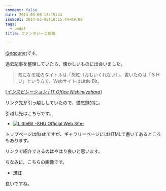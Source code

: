 ```yaml
---
comment: false
date: 2014-03-08 18:15:44
iso8601: 2014-03-08T18:15:44+09:00
tags:
  - undef
title: ファンタジーと絵画

---
```


<p><a href="https://twitter.com/nqounet">@nqounet</a>です。</p>

<p>過去記事を整理していたら、懐かしいものに出会いました。</p>

<blockquote cite="https://www.nqou.net/2007/04/12/144412" title="インスピレーション | IT Office Nishimiyahara" class="blockquote"><p>気になる絵のタイトルは「想紅（おもいくれない）」、書いたのは「ＳＨＵ」という方で、WebサイトはLittle Bit。  </p></blockquote>

<div class="cite">[<cite><a href="https://www.nqou.net/2007/04/12/144412">インスピレーション | IT Office Nishimiyahara</a></cite>]</div>

<p>リンク先が引っ越ししていたので、備忘録的に。</p>



<p>引越し先はこちらです。</p>

<ul>
<li><a href="http://shu-littlebit.com/"><img src="https://www.nqou.net/wp-content/uploads/2014/03/lt.gif" alt="LittleBit -SHU Official Web Site-" /></a></li>
</ul>

<p>トップページはflashですが、ギャラリーページにはHTMLで書いてあるところもあります。</p>

<p>リンクで紹介できるのはやはり良いと思います。</p>

<p>ちなみに、こちらの画像です。</p>

<ul>
<li><a href="http://shu-littlebit.com/html/detail_t01.html">想紅</a></li>
</ul>

<p>良いですね。</p>
    	